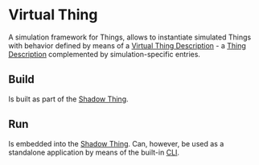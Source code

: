 # Virtual Thing
A simulation framework for Things, allows to instantiate simulated Things with behavior defined by means of a [Virtual Thing Description][vtd] - a [Thing Description][td] complemented by simulation-specific entries.

## Build
Is built as part of the [Shadow Thing][shadow-thing].

## Run
Is embedded into the [Shadow Thing][shadow-thing]. Can, however, be used as a standalone application by means of the built-in [CLI][cli].

[td]: https://www.w3.org/TR/wot-thing-description/
[vtd]: ./documentation/specification.md
[shadow-thing]: ../..
[cli]: ./documentation/cli.md